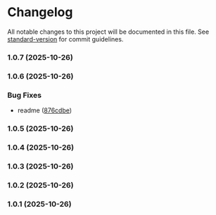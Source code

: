 # Changelog

All notable changes to this project will be documented in this file. See [standard-version](https://github.com/conventional-changelog/standard-version) for commit guidelines.

### 1.0.7 (2025-10-26)

### 1.0.6 (2025-10-26)


### Bug Fixes

* readme ([876cdbe](https://github.com/faraasat/smokey-fluid-cursor/commit/876cdbeadcecff18794aa02ca127d8c3f8dfb489))

### 1.0.5 (2025-10-26)

### 1.0.4 (2025-10-26)

### 1.0.3 (2025-10-26)

### 1.0.2 (2025-10-26)

### 1.0.1 (2025-10-26)
